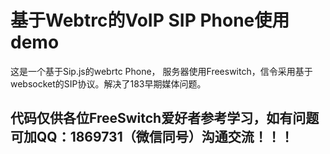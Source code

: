 ﻿# 基于Webtrc的VoIP SIP Phone使用demo
这是一个基于Sip.js的webrtc Phone， 服务器使用Freeswitch，信令采用基于websocket的SIP协议。解决了183早期媒体问题。
## 代码仅供各位FreeSwitch爱好者参考学习，如有问题可加QQ：1869731（微信同号）沟通交流！！！
